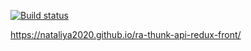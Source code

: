 [![Build status](https://ci.appveyor.com/api/projects/status/r9dk7ves3g5mou5q?svg=true)](https://ci.appveyor.com/project/Nataliya2020/ra-thunk-api-redux-front)

https://nataliya2020.github.io/ra-thunk-api-redux-front/
